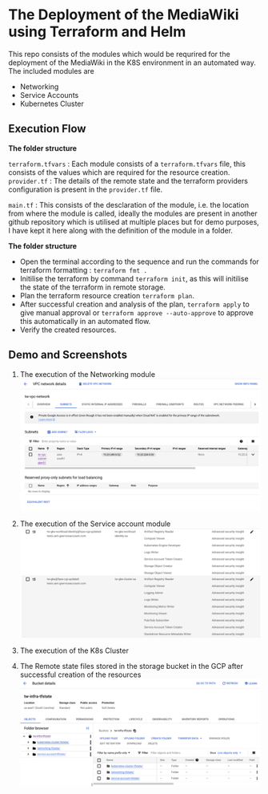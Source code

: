 # The Deployment of the MediaWiki using Terraform and Helm

This repo consists of the modules which would be requrired for the deployment of the MediaWiki in the K8S environment in an automated way. The included modules are

<ul>
<li> Networking </li>
<li> Service Accounts </li>
<li> Kubernetes Cluster </li>
</ul>

## Execution Flow

<strong>The folder structure</strong>

`terraform.tfvars` : Each module consists of a `terraform.tfvars` file, this consists of the values which are required for the resource creation.
`provider.tf` : The details of the remote state and the terraform providers configuration is present in the `provider.tf` file.

`main.tf` : This consists of the desclaration of the module, i.e. the location from where the module is called, ideally the modules are present in another github repository which is utilised at multiple places but for demo purposes, I have kept it here along with the definition of the module in a folder.

<strong>The folder structure</strong>

- Open the terminal according to the sequence and run the commands for terraform formatting : `terraform fmt .`
- Initilise the terraform by command `terraform init`, as this will initilise the state of the terraform in remote storage.
- Plan the terraform resource creation `terraform plan`.
- After successful creation and analysis of the plan, `terraform apply` to give manual approval or `terraform approve --auto-approve` to approve this automatically in an automated flow.
- Verify the created resources.


## Demo and Screenshots

1. The execution of the Networking module 
![alt text](vpc.png)

2. The execution of the Service account module
![alt text](sa.png)

3. The execution of the K8s Cluster

4. The Remote state files stored in the storage bucket in the GCP after successful creation of the resources
![alt text](tf-state.png)